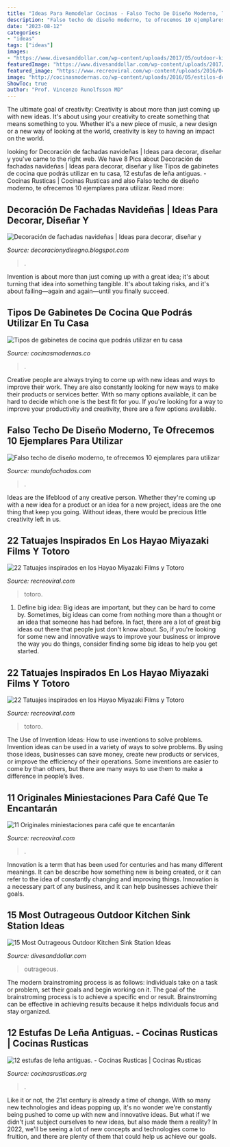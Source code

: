 ```yaml
---
title: "Ideas Para Remodelar Cocinas - Falso Techo De Diseño Moderno, Te Ofrecemos 10 Ejemplares Para Utilizar"
description: "Falso techo de diseño moderno, te ofrecemos 10 ejemplares para utilizar"
date: "2023-08-12"
categories:
- "ideas"
tags: ["ideas"]
images:
- "https://www.divesanddollar.com/wp-content/uploads/2017/05/outdoor-kitchen-sink-station-7-FILEminimizer.jpg"
featuredImage: "https://www.divesanddollar.com/wp-content/uploads/2017/05/outdoor-kitchen-sink-station-7-FILEminimizer.jpg"
featured_image: "https://www.recreoviral.com/wp-content/uploads/2016/04/TATUAJES-TOTORO-21.jpg"
image: "http://cocinasmodernas.co/wp-content/uploads/2016/05/estilos-de-gabinetes-de-cocina.jpg"
ShowToc: true
author: "Prof. Vincenzo Runolfsson MD"
---
```



The ultimate goal of creativity:
Creativity is about more than just coming up with new ideas. It's about using your creativity to create something that means something to you. Whether it's a new piece of music, a new design or a new way of looking at the world, creativity is key to having an impact on the world.

	

		
looking for Decoración de fachadas navideñas | Ideas para decorar, diseñar y you've came to the right web. We have 8 Pics about Decoración de fachadas navideñas | Ideas para decorar, diseñar y like Tipos de gabinetes de cocina que podrás utilizar en tu casa, 12 estufas de leña antiguas. - Cocinas Rusticas | Cocinas Rusticas and also Falso techo de diseño moderno, te ofrecemos 10 ejemplares para utilizar. Read more:
		
    
## Decoración De Fachadas Navideñas | Ideas Para Decorar, Diseñar Y

<img loading=lazy src="http://3.bp.blogspot.com/-WTWSwMJ9mKI/UL5qRjDmTYI/AAAAAAAAb6M/7m1mqgfWnkU/s1600/fachada-de-navidad5.jpg" onerror="this.onerror=null;this.src='https://tse4.mm.bing.net/th?id=OIP.PPQdmkD7xhJh_QEBjb5OmAAAAA&amp;pid=15.1';" alt="Decoración de fachadas navideñas | Ideas para decorar, diseñar y">

_Source: decoracionydisegno.blogspot.com_

>. 

	

Invention is about more than just coming up with a great idea; it's about turning that idea into something tangible. It's about taking risks, and it's about failing—again and again—until you finally succeed.

    
## Tipos De Gabinetes De Cocina Que Podrás Utilizar En Tu Casa

<img loading=lazy src="http://cocinasmodernas.co/wp-content/uploads/2016/05/estilos-de-gabinetes-de-cocina.jpg" onerror="this.onerror=null;this.src='https://tse4.mm.bing.net/th?id=OIP.07Wl62BpalKxfD1R9UZOVwHaGL&amp;pid=15.1';" alt="Tipos de gabinetes de cocina que podrás utilizar en tu casa">

_Source: cocinasmodernas.co_

>. 

	

Creative people are always trying to come up with new ideas and ways to improve their work. They are also constantly looking for new ways to make their products or services better. With so many options available, it can be hard to decide which one is the best fit for you. If you're looking for a way to improve your productivity and creativity, there are a few options available.

    
## Falso Techo De Diseño Moderno, Te Ofrecemos 10 Ejemplares Para Utilizar

<img loading=lazy src="https://www.mundofachadas.com/wp-content/uploads/2018/03/casa-7-10.jpg" onerror="this.onerror=null;this.src='https://tse1.mm.bing.net/th?id=OIP.jPwVc15J_TvZNsZMH89BSgHaLH&amp;pid=15.1';" alt="Falso techo de diseño moderno, te ofrecemos 10 ejemplares para utilizar">

_Source: mundofachadas.com_

>. 

	

Ideas are the lifeblood of any creative person. Whether they're coming up with a new idea for a product or an idea for a new project, ideas are the one thing that keep you going. Without ideas, there would be precious little creativity left in us.

    
## 22 Tatuajes Inspirados En Los Hayao Miyazaki Films Y Totoro

<img loading=lazy src="https://www.recreoviral.com/wp-content/uploads/2016/04/TATUAJES-TOTORO-21.jpg" onerror="this.onerror=null;this.src='https://tse3.mm.bing.net/th?id=OIP.fjEiWXUFvkgolK407PL8bwHaJ6&amp;pid=15.1';" alt="22 Tatuajes inspirados en los Hayao Miyazaki Films y Totoro">

_Source: recreoviral.com_

>totoro. 

	

1. Define big idea:
Big ideas are important, but they can be hard to come by. Sometimes, big ideas can come from nothing more than a thought or an idea that someone has had before. In fact, there are a lot of great big ideas out there that people just don't know about. So, if you're looking for some new and innovative ways to improve your business or improve the way you do things, consider finding some big ideas to help you get started.

    
## 22 Tatuajes Inspirados En Los Hayao Miyazaki Films Y Totoro

<img loading=lazy src="https://www.recreoviral.com/wp-content/uploads/2016/04/TATUAJES-TOTORO-9.jpg" onerror="this.onerror=null;this.src='https://tse2.mm.bing.net/th?id=OIP.BD1AR2Lmsewv8c3Pyk6gpAHaKL&amp;pid=15.1';" alt="22 Tatuajes inspirados en los Hayao Miyazaki Films y Totoro">

_Source: recreoviral.com_

>totoro. 

	

The Use of Invention Ideas: How to use inventions to solve problems.
Invention ideas can be used in a variety of ways to solve problems. By using those ideas, businesses can save money, create new products or services, or improve the efficiency of their operations. Some inventions are easier to come by than others, but there are many ways to use them to make a difference in people’s lives.

    
## 11 Originales Miniestaciones Para Café Que Te Encantarán

<img loading=lazy src="https://www.recreoviral.com/wp-content/uploads/2018/09/café-recreoviral.com-9.jpg" onerror="this.onerror=null;this.src='https://tse4.mm.bing.net/th?id=OIP.PhVbmcIamOuN3pLLRCEEvQHaLI&amp;pid=15.1';" alt="11 Originales miniestaciones para café que te encantarán">

_Source: recreoviral.com_

>. 

	

Innovation is a term that has been used for centuries and has many different meanings. It can be describe how something new is being created, or it can refer to the idea of constantly changing and improving things. Innovation is a necessary part of any business, and it can help businesses achieve their goals.

    
## 15 Most Outrageous Outdoor Kitchen Sink Station Ideas

<img loading=lazy src="https://www.divesanddollar.com/wp-content/uploads/2017/05/outdoor-kitchen-sink-station-7-FILEminimizer.jpg" onerror="this.onerror=null;this.src='https://tse4.mm.bing.net/th?id=OIP.myPVwbm-Mhf_cyflburDnQHaLF&amp;pid=15.1';" alt="15 Most Outrageous Outdoor Kitchen Sink Station Ideas">

_Source: divesanddollar.com_

>outrageous. 

	

The modern brainstroming process is as follows: individuals take on a task or problem, set their goals and begin working on it. The goal of the brainstroming process is to achieve a specific end or result. Brainstroming can be effective in achieving results because it helps individuals focus and stay organized.

    
## 12 Estufas De Leña Antiguas. - Cocinas Rusticas | Cocinas Rusticas

<img loading=lazy src="https://cocinasrusticas.org/wp-content/uploads/2020/09/estufas-de-lena-antiguas-10.jpg" onerror="this.onerror=null;this.src='https://tse2.mm.bing.net/th?id=OIP.YyOutK1zsTakdkLiuR3wiAHaLI&amp;pid=15.1';" alt="12 estufas de leña antiguas. - Cocinas Rusticas | Cocinas Rusticas">

_Source: cocinasrusticas.org_

>. 

	

Like it or not, the 21st century is already a time of change. With so many new technologies and ideas popping up, it's no wonder we're constantly being pushed to come up with new and innovative ideas. But what if we didn't just subject ourselves to new ideas, but also made them a reality? In 2022, we'll be seeing a lot of new concepts and technologies come to fruition, and there are plenty of them that could help us achieve our goals.

